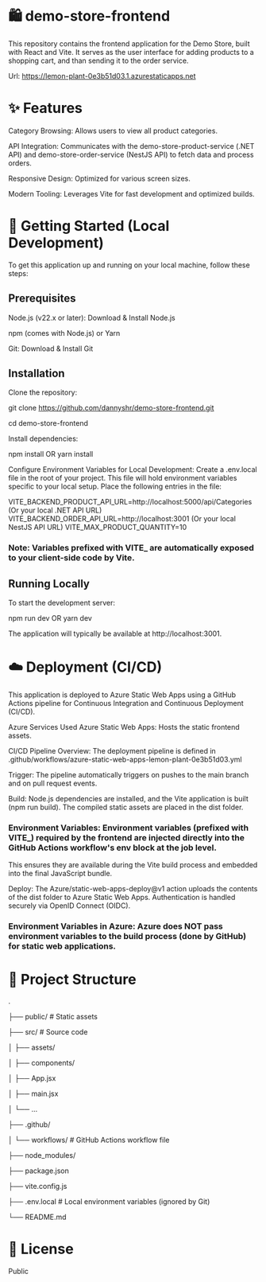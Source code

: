 # 🛍️ demo-store-frontend
This repository contains the frontend application for the Demo Store, built with React and Vite. It serves as the user interface for adding products to a shopping cart, and than sending it to the order service.

Url: https://lemon-plant-0e3b51d03.1.azurestaticapps.net

# ✨ Features
Category Browsing: Allows users to view all product categories.

API Integration: Communicates with the demo-store-product-service (.NET API) and demo-store-order-service (NestJS API) to fetch data and process orders.

Responsive Design: Optimized for various screen sizes.

Modern Tooling: Leverages Vite for fast development and optimized builds.

# 🚀 Getting Started (Local Development)
To get this application up and running on your local machine, follow these steps:

## Prerequisites
Node.js (v22.x or later): Download & Install Node.js

npm (comes with Node.js) or Yarn

Git: Download & Install Git

## Installation
Clone the repository:

git clone https://github.com/dannyshr/demo-store-frontend.git

cd demo-store-frontend

Install dependencies:

npm install
OR
yarn install

Configure Environment Variables for Local Development:
Create a .env.local file in the root of your project. 
This file will hold environment variables specific to your local setup.
Place the following entries in the file:

VITE_BACKEND_PRODUCT_API_URL=http://localhost:5000/api/Categories (Or your local .NET API URL)
VITE_BACKEND_ORDER_API_URL=http://localhost:3001 (Or your local NestJS API URL)
VITE_MAX_PRODUCT_QUANTITY=10

### Note: Variables prefixed with VITE_ are automatically exposed to your client-side code by Vite.

## Running Locally
To start the development server:

npm run dev
OR
yarn dev

The application will typically be available at http://localhost:3001.

# ☁️ Deployment (CI/CD)
This application is deployed to Azure Static Web Apps using a GitHub Actions pipeline for Continuous Integration and Continuous Deployment (CI/CD).

Azure Services Used
Azure Static Web Apps: Hosts the static frontend assets.

CI/CD Pipeline Overview: 
The deployment pipeline is defined in .github/workflows/azure-static-web-apps-lemon-plant-0e3b51d03.yml

Trigger: The pipeline automatically triggers on pushes to the main branch and on pull request events.

Build: Node.js dependencies are installed, and the Vite application is built (npm run build). The compiled static assets are placed in the dist folder.

### Environment Variables: Environment variables (prefixed with VITE_) required by the frontend are injected directly into the GitHub Actions workflow's env block at the job level.
This ensures they are available during the Vite build process and embedded into the final JavaScript bundle.

Deploy: The Azure/static-web-apps-deploy@v1 action uploads the contents of the dist folder to Azure Static Web Apps. Authentication is handled securely via OpenID Connect (OIDC).

### Environment Variables in Azure: Azure does NOT pass environment variables to the build process (done by GitHub) for static web applications.

# 📂 Project Structure
.

├── public/                # Static assets

├── src/                   # Source code

│   ├── assets/

│   ├── components/

│   ├── App.jsx

│   ├── main.jsx

│   └── ...

├── .github/

│   └── workflows/         # GitHub Actions workflow file

├── node_modules/

├── package.json

├── vite.config.js

├── .env.local             # Local environment variables (ignored by Git)

└── README.md

# 📄 License
Public